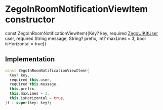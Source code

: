 


# ZegoInRoomNotificationViewItem constructor






const
ZegoInRoomNotificationViewItem({Key? key, required [ZegoUIKitUser](../../zego_uikit_prebuilt_live_audio_room/ZegoUIKitUser-class.md) user, required String message, String? prefix, int? maxLines = 3, bool isHorizontal = true})





## Implementation

```dart
const ZegoInRoomNotificationViewItem({
  Key? key,
  required this.user,
  required this.message,
  this.prefix,
  this.maxLines = 3,
  this.isHorizontal = true,
}) : super(key: key);
```







